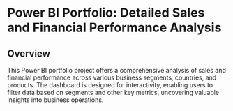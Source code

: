 # Power BI Portfolio: Detailed Sales and Financial Performance Analysis
## Overview
This Power BI portfolio project offers a comprehensive analysis of sales and financial performance across various business segments, countries, and products. The dashboard is designed for interactivity, enabling users to filter data based on segments and other key metrics, uncovering valuable insights into business operations.
